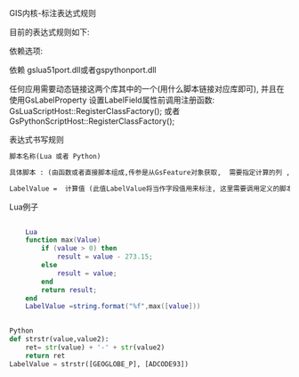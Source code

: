 GIS内核-标注表达式规则

目前的表达式规则如下:

依赖选项:

依赖 gslua51port.dll或者gspythonport.dll

任何应用需要动态链接这两个库其中的一个(用什么脚本链接对应库即可),  并且在使用GsLabelProperty 设置LabelField属性前调用注册函数:	GsLuaScriptHost::RegisterClassFactory(); 或者	GsPythonScriptHost::RegisterClassFactory();

表达式书写规则

```markdown
脚本名称(Lua 或者 Python)

具体脚本 : (由函数或者直接脚本组成,传参是从GsFeature对象获取,  需要指定计算的列 ,使用[]  包起来)

LabelValue =  计算值 (此值LabelValue将当作字段值用来标注, 这里需要调用定义的脚本函数给LabelValue赋值即可)
```





Lua例子

```lua
	
	Lua
	function max(Value) 
		if (value > 0) then 
			result = value - 273.15; 
		else 
			result = value; 
		end 
		return result; 
	end 
	LabelValue =string.format("%f",max([value]))
	
```

```python
Python
def strstr(value,value2):
	ret= str(value) + '-' + str(value2)
	return ret
LabelValue = strstr([GEOGLOBE_P], [ADCODE93])
```

